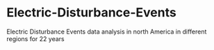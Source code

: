# Electric-Disturbance-Events
Electric Disturbance Events data analysis in north America in different regions for 22 years
